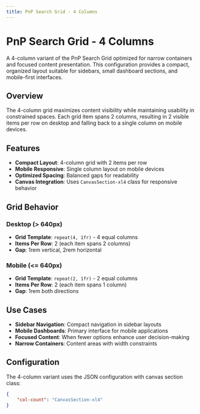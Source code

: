 ```yaml
---
title: PnP Search Grid - 4 Columns
---
```


# PnP Search Grid - 4 Columns

A 4-column variant of the PnP Search Grid optimized for narrow containers and focused content presentation. This configuration provides a compact, organized layout suitable for sidebars, small dashboard sections, and mobile-first interfaces.

## Overview

The 4-column grid maximizes content visibility while maintaining usability in constrained spaces. Each grid item spans 2 columns, resulting in 2 visible items per row on desktop and falling back to a single column on mobile devices.

## Features

- **Compact Layout**: 4-column grid with 2 items per row
- **Mobile Responsive**: Single column layout on mobile devices
- **Optimized Spacing**: Balanced gaps for readability
- **Canvas Integration**: Uses `CanvasSection-xl4` class for responsive behavior

## Grid Behavior

### Desktop (> 640px)
- **Grid Template**: `repeat(4, 1fr)` - 4 equal columns
- **Items Per Row**: 2 (each item spans 2 columns)
- **Gap**: 1rem vertical, 2rem horizontal

### Mobile (<= 640px)  
- **Grid Template**: `repeat(2, 1fr)` - 2 equal columns
- **Items Per Row**: 2 (each item spans 1 column)
- **Gap**: 1rem both directions

## Use Cases

- **Sidebar Navigation**: Compact navigation in sidebar layouts
- **Mobile Dashboards**: Primary interface for mobile applications
- **Focused Content**: When fewer options enhance user decision-making
- **Narrow Containers**: Content areas with width constraints

## Configuration

The 4-column variant uses the JSON configuration with canvas section class:

```json
{
    "col-count": "CanvasSection-xl4"
}
```
